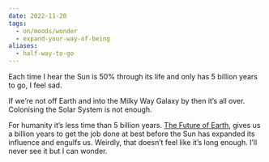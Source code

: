 ```yaml
---
date: 2022-11-20
tags:
  - on/moods/wonder
  - expand-your-way-of-being
aliases:
  - half-way-to-go
---
```

Each time I hear the Sun is 50% through its life and only has 5 billion years to go, I feel sad.

If we’re not off Earth and into the Milky Way Galaxy by then it’s all over. Colonising the Solar System is not enough.

For humanity it’s less time than 5 billion years. [The Future of Earth](https://en.wikipedia.org/wiki/Future_of_Earth), gives us a billion years to get the job done at best before the Sun has expanded its influence and engulfs us. Weirdly, that doesn’t feel like it’s long enough. I’ll never see it but I can wonder.
